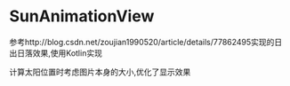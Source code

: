 # SunAnimationView

参考http://blog.csdn.net/zoujian1990520/article/details/77862495实现的日出日落效果,使用Kotlin实现

计算太阳位置时考虑图片本身的大小,优化了显示效果